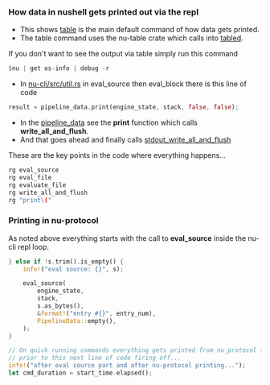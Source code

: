 ### How data in nushell gets printed out via the repl

* This shows [table](https://github.com/nushell/nushell/blob/main/crates/nu-command/src/viewers/table.rs) is the main default command of how data gets printed.
* The table command uses the nu-table crate which calls into [tabled](https://github.com/zhiburt/tabled).


If you don't want to see the output via table simply run this command

```rust
$nu | get os-info | debug -r
```

* In [nu-cli/src/util.rs](https://github.com/nushell/nushell/blob/main/crates/nu-cli/src/util.rs) in eval_source then eval_block there is this line of code

```rust
result = pipeline_data.print(engine_state, stack, false, false);
```

* In the
[pipeline_data](https://github.com/nushell/nushell/blob/main/crates/nu-protocol/src/pipeline_data.rs) see the **print** function which calls **write_all_and_flush**.  
* And that goes ahead and finally calls [stdout_write_all_and_flush](https://github.com/nushell/nushell/blob/main/crates/nu-utils/src/utils.rs)

These are the key points in the code where everything happens...

```rust
rg eval_source
rg eval_file
rg evaluate_file
rg write_all_and_flush
rg "print\("
```

### Printing in nu-protocol

As noted above everything starts with the call to **eval_source** inside the nu-cli repl loop.

```rust
} else if !s.trim().is_empty() {
    info!("eval source: {}", s);

    eval_source(
        engine_state,
        stack,
        s.as_bytes(),
        &format!("entry #{}", entry_num),
        PipelineData::empty(),
    );
}

// On quick running commands everything gets printed from nu_protocol first
// prior to this next line of code firing off...
info!("after eval source part and after nu-protocol printing...");
let cmd_duration = start_time.elapsed();
```


